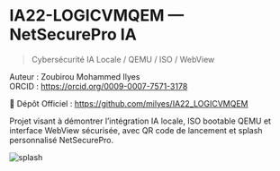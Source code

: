 # IA22-LOGICVMQEM — NetSecurePro IA
> Cybersécurité IA Locale / QEMU / ISO / WebView

Auteur : Zoubirou Mohammed Ilyes  
ORCID : https://orcid.org/0009-0007-7571-3178  

🔗 Dépôt Officiel : https://github.com/milyes/IA22_LOGICVMQEM  

Projet visant à démontrer l’intégration IA locale, ISO bootable QEMU et interface WebView sécurisée, avec QR code de lancement et splash personnalisé NetSecurePro.

![splash](splash_netsecurepro.png)
